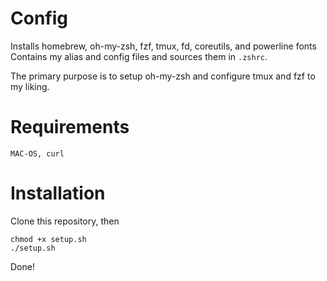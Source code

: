 # Config
Installs homebrew, oh-my-zsh, fzf, tmux, fd, coreutils, and powerline fonts
Contains my alias and config files and sources them in `.zshrc`.

The primary purpose is to setup oh-my-zsh and configure tmux and fzf to my liking.

# Requirements
`MAC-OS, curl`

# Installation
Clone this repository, then
```
chmod +x setup.sh
./setup.sh
```
Done! 
